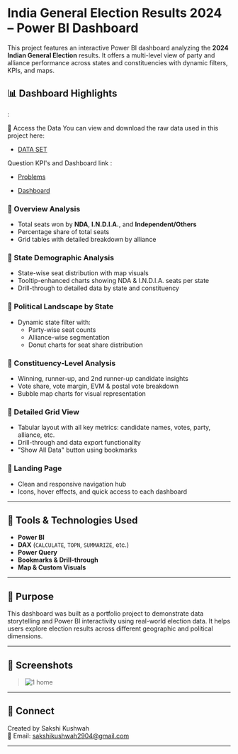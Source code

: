 # India General Election Results 2024 – Power BI Dashboard

This project features an interactive Power BI dashboard analyzing the **2024 Indian General Election** results. It offers a multi-level view of party and alliance performance across states and constituencies with dynamic filters, KPIs, and maps.

## 📊 Dashboard Highlights
:

📂 Access the Data
You can view and download the raw data used in this project here:
- <a href="https://github.com/Sakshi-kushwah219/India-General-Election-2024--Power-bi-Dashboard/tree/main/Raw%20Data"> DATA SET</a>

Question KPI's and Dashboard link :

- <a href="https://github.com/Sakshi-kushwah219/India-General-Election-2024--Power-bi-Dashboard/blob/main/Problem%20Statement.pdf">Problems</a>

- <a href="https://github.com/Sakshi-kushwah219/India-General-Election-2024--Power-bi-Dashboard/tree/main/Dashboard%20image's">Dashboard</a>

### 🔹 Overview Analysis
- Total seats won by **NDA**, **I.N.D.I.A.**, and **Independent/Others**
- Percentage share of total seats
- Grid tables with detailed breakdown by alliance

### 🔹 State Demographic Analysis
- State-wise seat distribution with map visuals
- Tooltip-enhanced charts showing NDA & I.N.D.I.A. seats per state
- Drill-through to detailed data by state and constituency

### 🔹 Political Landscape by State
- Dynamic state filter with:
  - Party-wise seat counts
  - Alliance-wise segmentation
  - Donut charts for seat share distribution

### 🔹 Constituency-Level Analysis
- Winning, runner-up, and 2nd runner-up candidate insights
- Vote share, vote margin, EVM & postal vote breakdown
- Bubble map charts for visual representation

### 🔹 Detailed Grid View
- Tabular layout with all key metrics: candidate names, votes, party, alliance, etc.
- Drill-through and data export functionality
- "Show All Data" button using bookmarks

### 🔹 Landing Page
- Clean and responsive navigation hub
- Icons, hover effects, and quick access to each dashboard

---

## 🧰 Tools & Technologies Used
- **Power BI**
- **DAX** (`CALCULATE`, `TOPN`, `SUMMARIZE`, etc.)
- **Power Query**
- **Bookmarks & Drill-through**
- **Map & Custom Visuals**

---

## 📌 Purpose
This dashboard was built as a portfolio project to demonstrate data storytelling and Power BI interactivity using real-world election data. It helps users explore election results across different geographic and political dimensions.

---

## 📎 Screenshots
> ![1 home](https://github.com/user-attachments/assets/3b7b824a-62e7-4912-a1ab-b3a6cacb5616)


---

## 🔗 Connect
Created by Sakshi Kushwah  
📧 Email: sakshikushwah2904@gmail.com  


---

